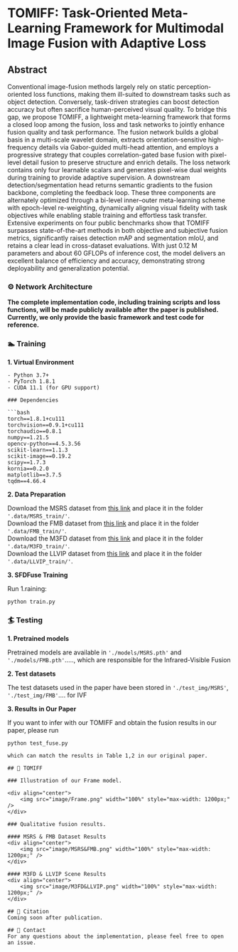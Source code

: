 # TOMIFF: Task-Oriented Meta-Learning Framework for Multimodal Image Fusion with Adaptive Loss

## Abstract
Conventional image-fusion methods largely rely on static perception-oriented loss functions, making them ill-suited to downstream tasks such as object detection. Conversely, task-driven strategies can boost detection accuracy but often sacrifice human-perceived visual quality. To bridge this gap, we propose TOMIFF, a lightweight meta-learning framework that forms a closed loop among the fusion, loss and task networks to jointly enhance fusion quality and task performance. The fusion network builds a global basis in a multi-scale wavelet domain, extracts orientation-sensitive high-frequency details via Gabor-guided multi-head attention, and employs a progressive strategy that couples correlation-gated base fusion with pixel-level detail fusion to preserve structure and enrich details. The loss network contains only four learnable scalars and generates pixel-wise dual weights during training to provide adaptive supervision. A downstream detection/segmentation head returns semantic gradients to the fusion backbone, completing the feedback loop. These three components are alternately optimized through a bi-level inner–outer meta-learning scheme with epoch-level re-weighting, dynamically aligning visual fidelity with task objectives while enabling stable training and effortless task transfer. Extensive experiments on four public benchmarks show that TOMIFF surpasses state-of-the-art methods in both objective and subjective fusion metrics, significantly raises detection mAP and segmentation mIoU, and retains a clear lead in cross-dataset evaluations. With just 0.12 M parameters and about 60 GFLOPs of inference cost, the model delivers an excellent balance of efficiency and accuracy, demonstrating strong deployability and generalization potential.

### ⚙ Network Architecture

**The complete implementation code, including training scripts and loss functions, will be made publicly available after the paper is published. Currently, we only provide the basic framework and test code for reference.**

### 🏊 Training
**1. Virtual Environment**
```
- Python 3.7+
- PyTorch 1.8.1
- CUDA 11.1 (for GPU support)

### Dependencies

```bash
torch==1.8.1+cu111
torchvision==0.9.1+cu111
torchaudio==0.8.1
numpy==1.21.5
opencv-python==4.5.3.56
scikit-learn==1.1.3
scikit-image==0.19.2
scipy==1.7.3
kornia==0.2.0
matplotlib==3.7.5
tqdm==4.66.4
```

**2. Data Preparation**

Download the MSRS dataset from [this link](https://github.com/Linfeng-Tang/MSRS) and place it in the folder ``'.data/MSRS_train/'``.<br>
Download the FMB dataset from [this link](https://github.com/JinyuanLiu-CV/SegMiF) and place it in the folder ``'.data/FMB_train/'``.<br>
Download the M3FD dataset from [this link](https://github.com/JinyuanLiu-CV/TarDAL) and place it in the folder ``'.data/M3FD_train/'``.<br>
Download the LLVIP dataset from [this link](https://github.com/bupt-ai-cz/LLVIP) and place it in the folder ``'.data/LLVIP_train/'``.


**3. SFDFuse Training**

Run 
1.raining:
```bash
python train.py 
```

### 🏄 Testing

**1. Pretrained models**

Pretrained models are available in ``'./models/MSRS.pth'`` and ``'./models/FMB.pth'``....., which are responsible for the Infrared-Visible Fusion 

**2. Test datasets**

The test datasets used in the paper have been stored in ``'./test_img/MSRS'``, ``'./test_img/FMB'``.... for IVF


**3. Results in Our Paper**

If you want to infer with our TOMIFF and obtain the fusion results in our paper, please run 
```
python test_fuse.py
``` 
```
which can match the results in Table 1,2 in our original paper.

## 🙌 TOMIFF

### Illustration of our Frame model.

<div align="center">
    <img src="image/Frame.png" width="100%" style="max-width: 1200px;" />
</div>

### Qualitative fusion results.

#### MSRS & FMB Dataset Results
<div align="center">
    <img src="image/MSRS&FMB.png" width="100%" style="max-width: 1200px;" />
</div>

#### M3FD & LLVIP Scene Results
<div align="center">
    <img src="image/M3FD&LLVIP.png" width="100%" style="max-width: 1200px;" />
</div>

## 📝 Citation
Coming soon after publication.

## 📧 Contact
For any questions about the implementation, please feel free to open an issue.

